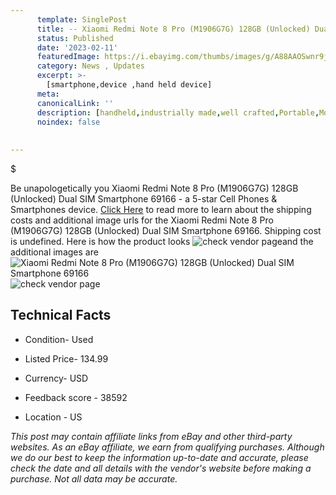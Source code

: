```yaml
---
      template: SinglePost
      title: -- Xiaomi Redmi Note 8 Pro (M1906G7G) 128GB (Unlocked) Dual SIM Smartphone 69166
      status: Published
      date: '2023-02-11'
      featuredImage: https://i.ebayimg.com/thumbs/images/g/A88AAOSwnr9j3nXG/s-l225.jpg
      category: News , Updates
      excerpt: >-
        [smartphone,device ,hand held device]
      meta:
      canonicalLink: ''
      description: [handheld,industrially made,well crafted,Portable,Mobile,Compact,Convenient,Lightweight,Maneuverable,Man-portable,Miniature,Carriable,Hand-held,Light,Holdable,Transportable,Mobile device,Pocket-sized,On-the-go,Wireless,Cordless,Compact size,Convenient size, smartphone,device ,hand held device]
      noindex: false
      
        
---
```

$

Be unapologetically you Xiaomi Redmi Note 8 Pro (M1906G7G) 128GB (Unlocked) Dual SIM Smartphone 69166 - a 5-star Cell Phones & Smartphones device. [Click Here](https://www.ebay.com/itm/144930469841?hash=item21be8777d1%3Ag%3AA88AAOSwnr9j3nXG&mkevt=1&mkcid=1&mkrid=711-53200-19255-0&campid=%253CePNCampaignId%253E&customid=%253CreferenceId%253E&toolid=10049) to read more to learn about the shipping costs and additional image urls for the Xiaomi Redmi Note 8 Pro (M1906G7G) 128GB (Unlocked) Dual SIM Smartphone 69166. Shipping cost is undefined. Here is how the product looks ![check vendor page](https://i.ebayimg.com/thumbs/images/g/A88AAOSwnr9j3nXG/s-l225.jpg)and the additional images are![Xiaomi Redmi Note 8 Pro (M1906G7G) 128GB (Unlocked) Dual SIM Smartphone 69166](https://i.ebayimg.com/images/g/A88AAOSwnr9j3nXG/s-l1600.jpg)![check vendor page](https://origin-galleryplus.ebayimg.com/ws/web/144930469841_2_0_1/225x225.jpg,https://origin-galleryplus.ebayimg.com/ws/web/144930469841_3_0_1/225x225.jpg,https://origin-galleryplus.ebayimg.com/ws/web/144930469841_4_0_1/225x225.jpg,https://origin-galleryplus.ebayimg.com/ws/web/144930469841_5_0_1/225x225.jpg,https://origin-galleryplus.ebayimg.com/ws/web/144930469841_6_0_1/225x225.jpg,https://origin-galleryplus.ebayimg.com/ws/web/144930469841_7_0_1/225x225.jpg)



 ## Technical Facts 



     
      

 - Condition- Used 


      

 - Listed Price- 134.99 


      

 - Currency- USD 


      

 - Feedback score - 38592 


      

 - Location - US 


      
      

 *_This post may contain affiliate links from eBay and other third-party websites. As an eBay affiliate, we earn from qualifying purchases. Although we do our best to keep the information up-to-date and accurate, please check the date and all details with the vendor's website before making a purchase. Not all data may be accurate._*






